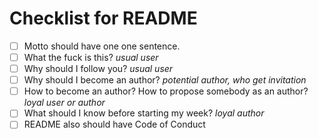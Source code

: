 # Checklist for README

* [ ] Motto should have one one sentence.
* [ ] What the fuck is this? _usual user_
* [ ] Why should I follow you? _usual user_
* [ ] Why should I become an author? _potential author, who get invitation_
* [ ] How to become an author? How to propose somebody as an author? _loyal user or author_
* [ ] What should I know before starting my week? _loyal author_
* [ ] README also should have Code of Conduct
